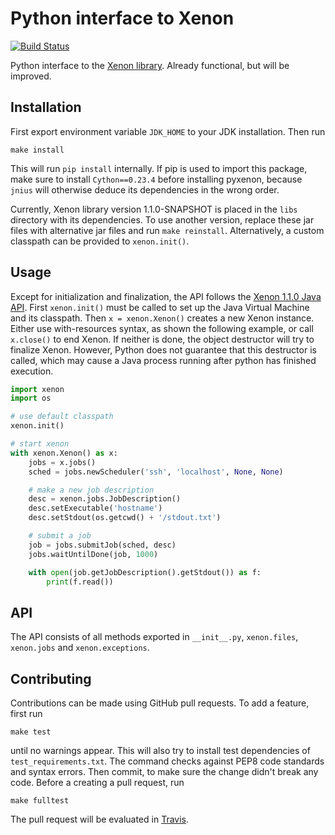 # Python interface to Xenon

[![Build Status](https://travis-ci.org/NLeSC/pyxenon.svg?branch=master)](https://travis-ci.org/NLeSC/pyxenon)

Python interface to the [Xenon library](http://nlesc.github.io/Xenon/). Already functional, but will be improved.

## Installation

First export environment variable `JDK_HOME` to your JDK installation. Then run

```shell
make install
```
This will run `pip install` internally. If pip is used to import this package, make sure to install `Cython==0.23.4` before installing pyxenon, because `jnius` will otherwise deduce its dependencies in the wrong order.

Currently, Xenon library version 1.1.0-SNAPSHOT is placed in the `libs` directory with its dependencies. To use another version, replace these jar files with alternative jar files and run `make reinstall`. Alternatively, a custom classpath can be provided to `xenon.init()`.

## Usage

Except for initialization and finalization, the API follows the [Xenon 1.1.0 Java API](http://nlesc.github.io/Xenon/versions/1.1.0/javadoc/). First `xenon.init()` must be called to set up the Java Virtual Machine and its classpath. Then `x = xenon.Xenon()` creates a new Xenon instance. Either use with-resources syntax, as shown the following example, or call `x.close()` to end Xenon. If neither is done, the object destructor will try to finalize Xenon. However, Python does not guarantee that this destructor is called, which may cause a Java process running after python has finished execution.

```python
import xenon
import os

# use default classpath
xenon.init()

# start xenon
with xenon.Xenon() as x:
	jobs = x.jobs()
	sched = jobs.newScheduler('ssh', 'localhost', None, None)

	# make a new job description
	desc = xenon.jobs.JobDescription()
	desc.setExecutable('hostname')
	desc.setStdout(os.getcwd() + '/stdout.txt')

	# submit a job
	job = jobs.submitJob(sched, desc)
	jobs.waitUntilDone(job, 1000)

	with open(job.getJobDescription().getStdout()) as f:
	    print(f.read())
```

## API

The API consists of all methods exported in `__init__.py`, `xenon.files`, `xenon.jobs` and `xenon.exceptions`. 

## Contributing

Contributions can be made using GitHub pull requests. To add a feature, first run

    make test

until no warnings appear. This will also try to install test dependencies of `test_requirements.txt`. The command checks against PEP8 code standards and syntax errors. Then commit, to make sure the change didn't break any code. Before a creating a pull request, run

    make fulltest

The pull request will be evaluated in [Travis](https://travis-ci.org/NLeSC/pyxenon).
